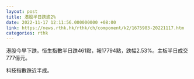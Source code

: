 ```yaml
---
layout: post
title: 港股半日跌逾2%
date: 2022-11-17 12:11:56.000000000 +08:00
link: https://news.rthk.hk/rthk/ch/component/k2/1675983-20221117.htm
categories: rthk
---
```


港股今早下跌。恒生指數半日跌461點，報17794點，跌幅2.53%。主板半日成交777億元。

科技指數跌近半成。
